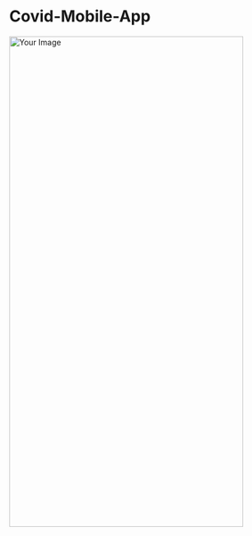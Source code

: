 # Covid-Mobile-App

<img src="https://user-images.githubusercontent.com/118747071/228886887-5c521160-34d6-499f-b561-1dccfef3fb7a.jpeg" alt="Your Image" width="420" height="880">
